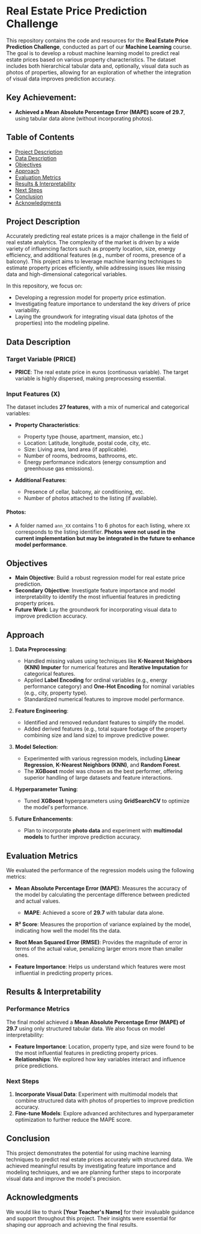 # Real Estate Price Prediction Challenge

This repository contains the code and resources for the **Real Estate Price Prediction Challenge**, conducted as part of our **Machine Learning** course. The goal is to develop a robust machine learning model to predict real estate prices based on various property characteristics. The dataset includes both hierarchical tabular data and, optionally, visual data such as photos of properties, allowing for an exploration of whether the integration of visual data improves prediction accuracy.

## Key Achievement:
- **Achieved a Mean Absolute Percentage Error (MAPE) score of 29.7**, using tabular data alone (without incorporating photos).

## Table of Contents
- [Project Description](#project-description)
- [Data Description](#data-description)
- [Objectives](#objectives)
- [Approach](#approach)
- [Evaluation Metrics](#evaluation-metrics)
- [Results & Interpretability](#results--interpretability)
- [Next Steps](#next-steps)
- [Conclusion](#conclusion)
- [Acknowledgments](#acknowledgments)

## Project Description

Accurately predicting real estate prices is a major challenge in the field of real estate analytics. The complexity of the market is driven by a wide variety of influencing factors such as property location, size, energy efficiency, and additional features (e.g., number of rooms, presence of a balcony). This project aims to leverage machine learning techniques to estimate property prices efficiently, while addressing issues like missing data and high-dimensional categorical variables.

In this repository, we focus on:
- Developing a regression model for property price estimation.
- Investigating feature importance to understand the key drivers of price variability.
- Laying the groundwork for integrating visual data (photos of the properties) into the modeling pipeline.

## Data Description

### Target Variable (PRICE)
- **PRICE**: The real estate price in euros (continuous variable). The target variable is highly dispersed, making preprocessing essential.

### Input Features (X)
The dataset includes **27 features**, with a mix of numerical and categorical variables:
- **Property Characteristics**:
  - Property type (house, apartment, mansion, etc.)
  - Location: Latitude, longitude, postal code, city, etc.
  - Size: Living area, land area (if applicable).
  - Number of rooms, bedrooms, bathrooms, etc.
  - Energy performance indicators (energy consumption and greenhouse gas emissions).
  
- **Additional Features**:
  - Presence of cellar, balcony, air conditioning, etc.
  - Number of photos attached to the listing (if available).

#### Photos:
- A folder named `ann_XX` contains 1 to 6 photos for each listing, where `XX` corresponds to the listing identifier. **Photos were not used in the current implementation but may be integrated in the future to enhance model performance**.

## Objectives
- **Main Objective**: Build a robust regression model for real estate price prediction.
- **Secondary Objective**: Investigate feature importance and model interpretability to identify the most influential features in predicting property prices.
- **Future Work**: Lay the groundwork for incorporating visual data to improve prediction accuracy.

## Approach

1. **Data Preprocessing**:
   - Handled missing values using techniques like **K-Nearest Neighbors (KNN) Imputer** for numerical features and **Iterative Imputation** for categorical features.
   - Applied **Label Encoding** for ordinal variables (e.g., energy performance category) and **One-Hot Encoding** for nominal variables (e.g., city, property type).
   - Standardized numerical features to improve model performance.

2. **Feature Engineering**:
   - Identified and removed redundant features to simplify the model.
   - Added derived features (e.g., total square footage of the property combining size and land size) to improve predictive power.

3. **Model Selection**:
   - Experimented with various regression models, including **Linear Regression**, **K-Nearest Neighbors (KNN)**, and **Random Forest**.
   - The **XGBoost** model was chosen as the best performer, offering superior handling of large datasets and feature interactions.

4. **Hyperparameter Tuning**:
   - Tuned **XGBoost** hyperparameters using **GridSearchCV** to optimize the model's performance.

5. **Future Enhancements**:
   - Plan to incorporate **photo data** and experiment with **multimodal models** to further improve prediction accuracy.

## Evaluation Metrics

We evaluated the performance of the regression models using the following metrics:

- **Mean Absolute Percentage Error (MAPE)**: Measures the accuracy of the model by calculating the percentage difference between predicted and actual values.
  - **MAPE**: Achieved a score of **29.7** with tabular data alone.
  
- **R² Score**: Measures the proportion of variance explained by the model, indicating how well the model fits the data.

- **Root Mean Squared Error (RMSE)**: Provides the magnitude of error in terms of the actual value, penalizing larger errors more than smaller ones.

- **Feature Importance**: Helps us understand which features were most influential in predicting property prices.

## Results & Interpretability

### Performance Metrics
The final model achieved a **Mean Absolute Percentage Error (MAPE) of 29.7** using only structured tabular data. We also focus on model interpretability:
- **Feature Importance**: Location, property type, and size were found to be the most influential features in predicting property prices.
- **Relationships**: We explored how key variables interact and influence price predictions.

### Next Steps
1. **Incorporate Visual Data**: Experiment with multimodal models that combine structured data with photos of properties to improve prediction accuracy.
2. **Fine-tune Models**: Explore advanced architectures and hyperparameter optimization to further reduce the MAPE score.

## Conclusion
This project demonstrates the potential for using machine learning techniques to predict real estate prices accurately with structured data. We achieved meaningful results by investigating feature importance and modeling techniques, and we are planning further steps to incorporate visual data and improve the model's precision.

## Acknowledgments
We would like to thank **[Your Teacher's Name]** for their invaluable guidance and support throughout this project. Their insights were essential for shaping our approach and achieving the final results.
